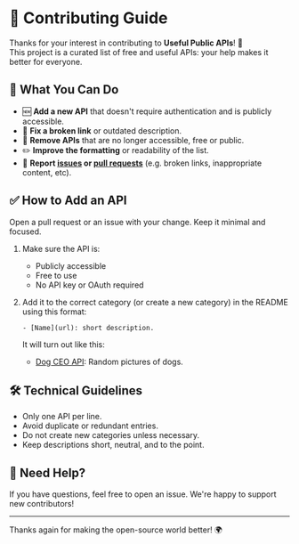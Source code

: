 # 🤝 Contributing Guide

Thanks for your interest in contributing to **Useful Public APIs**! 🎉  
This project is a curated list of free and useful APIs: your help makes it better for everyone.

## 📌 What You Can Do

- 🆕 **Add a new API** that doesn't require authentication and is publicly accessible.
- 🔗 **Fix a broken link** or outdated description.
- 🧹 **Remove APIs** that are no longer accessible, free or public.
- ✏️ **Improve the formatting** or readability of the list.
- 🐛 **Report [issues](../../issues) or [pull requests](../../pulls)** (e.g. broken links, inappropriate content, etc).

## ✅ How to Add an API

Open a pull request or an issue with your change. Keep it minimal and focused.

1. Make sure the API is:
   - Publicly accessible
   - Free to use
   - No API key or OAuth required
2. Add it to the correct category (or create a new category) in the README using this format:

      ```- [Name](url): short description.```
      
      It will turn out like this:
      
      - [Dog CEO API](https://dog.ceo/dog-api): Random pictures of dogs.

## 🛠️ Technical Guidelines

- Only one API per line.
- Avoid duplicate or redundant entries.
- Do not create new categories unless necessary.
- Keep descriptions short, neutral, and to the point.

## 🙋 Need Help?

If you have questions, feel free to open an issue. We're happy to support new contributors!

---

Thanks again for making the open-source world better! 🌍
